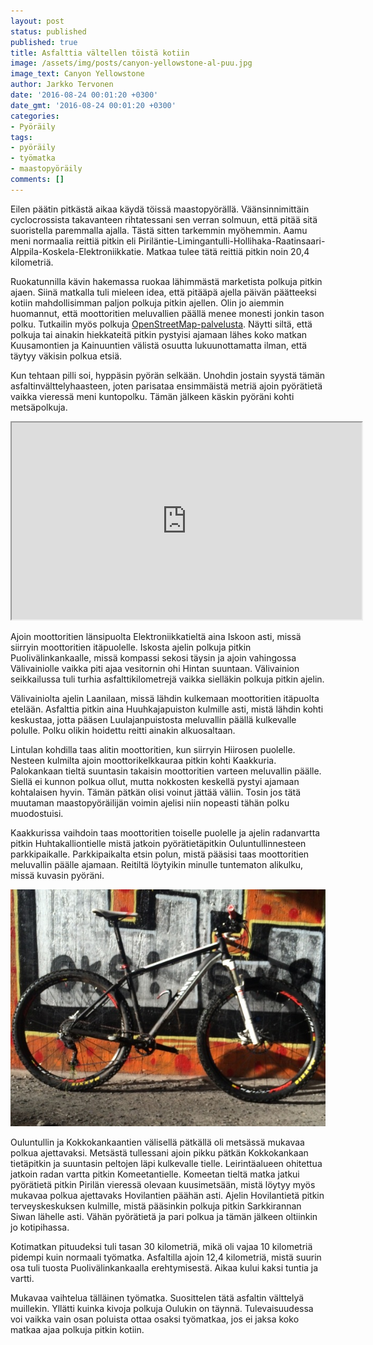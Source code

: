 ```yaml
---
layout: post
status: published
published: true
title: Asfalttia vältellen töistä kotiin
image: /assets/img/posts/canyon-yellowstone-al-puu.jpg
image_text: Canyon Yellowstone
author: Jarkko Tervonen
date: '2016-08-24 00:01:20 +0300'
date_gmt: '2016-08-24 00:01:20 +0300'
categories:
- Pyöräily
tags:
- pyöräily
- työmatka
- maastopyöräily
comments: []
---
```

Eilen päätin pitkästä aikaa käydä töissä maastopyörällä. Väänsinnimittäin cyclocrossista takavanteen rihtatessani sen verran solmuun, että pitää sitä suoristella paremmalla ajalla. Tästä sitten tarkemmin myöhemmin. Aamu meni normaalia reittiä pitkin eli Piriläntie-Limingantulli-Hollihaka-Raatinsaari-Alppila-Koskela-Elektroniikkatie. Matkaa tulee tätä reittiä pitkin noin 20,4 kilometriä.

Ruokatunnilla kävin hakemassa ruokaa lähimmästä marketista polkuja pitkin ajaen. Siinä matkalla tuli mieleen idea, että pitääpä ajella päivän päätteeksi kotiin mahdollisimman paljon polkuja pitkin ajellen. Olin jo aiemmin huomannut, että moottoritien meluvallien päällä menee monesti jonkin tason polku. Tutkailin myös polkuja [OpenStreetMap-palvelusta](https://www.openstreetmap.org/). Näytti siltä, että polkuja tai ainakin hiekkateitä pitkin pystyisi ajamaan lähes koko matkan Kuusamontien ja Kainuuntien välistä osuutta lukuunottamatta ilman, että täytyy väkisin polkua etsiä.

Kun tehtaan pilli soi, hyppäsin pyörän selkään. Unohdin jostain syystä tämän asfaltinvälttelyhaasteen, joten parisataa ensimmäistä metriä ajoin pyörätietä vaikka vieressä meni kuntopolku. Tämän jälkeen käskin pyöräni kohti metsäpolkuja.

<iframe src="https://www.strava.com/activities/686123891/embed/6ba77b4ec4c02fb9c7f791c39219c22636987d30" width="560" height="315"></iframe>

Ajoin moottoritien länsipuolta Elektroniikkatieltä aina Iskoon asti, missä siirryin moottoritien itäpuolelle. Iskosta ajelin polkuja pitkin Puolivälinkankaalle, missä kompassi sekosi täysin ja ajoin vahingossa Välivainiolle vaikka piti ajaa vesitornin ohi Hintan suuntaan. Välivainion seikkailussa tuli turhia asfalttikilometrejä vaikka sielläkin polkuja pitkin ajelin.

Välivainiolta ajelin Laanilaan, missä lähdin kulkemaan moottoritien itäpuolta etelään. Asfalttia pitkin aina Huuhkajapuiston kulmille asti, mistä lähdin kohti keskustaa, jotta pääsen Luulajanpuistosta meluvallin päällä kulkevalle polulle. Polku olikin hoidettu reitti ainakin alkuosaltaan.

Lintulan kohdilla taas alitin moottoritien, kun siirryin Hiirosen puolelle. Nesteen kulmilta ajoin moottorikelkkauraa pitkin kohti Kaakkuria. Palokankaan tieltä suuntasin takaisin moottoritien varteen meluvallin päälle. Siellä ei kunnon polkua ollut, mutta nokkosten keskellä pystyi ajamaan kohtalaisen hyvin. Tämän pätkän olisi voinut jättää väliin. Tosin jos tätä muutaman maastopyöräilijän voimin ajelisi niin nopeasti tähän polku muodostuisi.

Kaakkurissa vaihdoin taas moottoritien toiselle puolelle ja ajelin radanvartta pitkin Huhtakalliontielle mistä jatkoin pyörätietäpitkin Ouluntullinnesteen parkkipaikalle. Parkkipaikalta etsin polun, mistä pääsisi taas moottoritien meluvallin päälle ajamaan. Reitiltä löytyikin minulle tuntematon alikulku, missä kuvasin pyöräni.

<img src="/assets/img/posts/canyon-yellowstone-al-tunneli.jpg" alt="Canyon Yellowstone AL - Tunneli" />

Ouluntullin ja Kokkokankaantien välisellä pätkällä oli metsässä mukavaa polkua ajettavaksi. Metsästä tullessani ajoin pikku pätkän Kokkokankaan tietäpitkin ja suuntasin peltojen läpi kulkevalle tielle. Leirintäalueen ohitettua jatkoin radan vartta pitkin Komeetantielle. Komeetan tieltä matka jatkui pyörätietä pitkin Pirilän vieressä olevaan kuusimetsään, mistä löytyy myös mukavaa polkua ajettavaks Hovilantien päähän asti. Ajelin Hovilantietä pitkin terveyskeskuksen kulmille, mistä pääsinkin polkuja pitkin Sarkkirannan Siwan lähelle asti. Vähän pyörätietä ja pari polkua ja tämän jälkeen oltiinkin jo kotipihassa.

Kotimatkan pituudeksi tuli tasan 30 kilometriä, mikä oli vajaa 10 kilometriä pidempi kuin normaali työmatka. Asfaltilla ajoin 12,4 kilometriä, mistä suurin osa tuli tuosta Puolivälinkankaalla erehtymisestä. Aikaa kului kaksi tuntia ja vartti.

Mukavaa vaihtelua tälläinen työmatka. Suosittelen tätä asfaltin välttelyä muillekin. Yllätti kuinka kivoja polkuja Oulukin on täynnä. Tulevaisuudessa voi vaikka vain osan poluista ottaa osaksi työmatkaa, jos ei jaksa koko matkaa ajaa polkuja pitkin kotiin.
